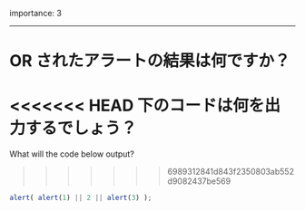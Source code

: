 importance: 3

---

# OR されたアラートの結果は何ですか？

<<<<<<< HEAD
下のコードは何を出力するでしょう？
=======
What will the code below output?
>>>>>>> 6989312841d843f2350803ab552d9082437be569

```js
alert( alert(1) || 2 || alert(3) );
```
